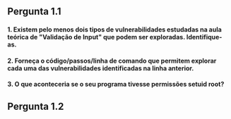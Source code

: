  ## Pergunta 1.1 ##
 #### 1. Existem pelo menos dois tipos de vulnerabilidades estudadas na aula teórica de "Validação de Input" que podem ser exploradas. Identifique-as. ####

#### 2. Forneça o código/passos/linha de comando que permitem explorar cada uma das vulnerabilidades identificadas na linha anterior. ####

#### 3. O que aconteceria se o seu programa tivesse permissões setuid root? ####

 ## Pergunta 1.2 ##
